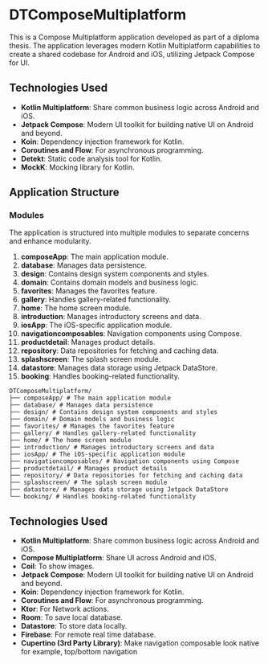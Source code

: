 # DTComposeMultiplatform

This is a Compose Multiplatform application developed as part of a diploma thesis. The application leverages modern Kotlin Multiplatform capabilities to create a shared codebase for Android and iOS, utilizing Jetpack Compose for UI.

## Technologies Used

- **Kotlin Multiplatform**: Share common business logic across Android and iOS.
- **Jetpack Compose**: Modern UI toolkit for building native UI on Android and beyond.
- **Koin**: Dependency injection framework for Kotlin.
- **Coroutines and Flow**: For asynchronous programming.
- **Detekt**: Static code analysis tool for Kotlin.
- **MockK**: Mocking library for Kotlin.

## Application Structure

### Modules

The application is structured into multiple modules to separate concerns and enhance modularity.

1. **composeApp**: The main application module.
2. **database**: Manages data persistence.
3. **design**: Contains design system components and styles.
4. **domain**: Contains domain models and business logic.
5. **favorites**: Manages the favorites feature.
6. **gallery**: Handles gallery-related functionality.
7. **home**: The home screen module.
8. **introduction**: Manages introductory screens and data.
9. **iosApp**: The iOS-specific application module.
10. **navigationcomposables**: Navigation components using Compose.
11. **productdetail**: Manages product details.
12. **repository**: Data repositories for fetching and caching data.
13. **splashscreen**: The splash screen module.
14. **datastore**: Manages data storage using Jetpack DataStore.
15. **booking**: Handles booking-related functionality.


```
DTComposeMultiplatform/
├── composeApp/ # The main application module
├── database/ # Manages data persistence
├── design/ # Contains design system components and styles
├── domain/ # Domain models and business logic
├── favorites/ # Manages the favorites feature
├── gallery/ # Handles gallery-related functionality
├── home/ # The home screen module
├── introduction/ # Manages introductory screens and data
├── iosApp/ # The iOS-specific application module
├── navigationcomposables/ # Navigation components using Compose
├── productdetail/ # Manages product details
├── repository/ # Data repositories for fetching and caching data
├── splashscreen/ # The splash screen module
├── datastore/ # Manages data storage using Jetpack DataStore
└── booking/ # Handles booking-related functionality
```

## Technologies Used

- **Kotlin Multiplatform**: Share common business logic across Android and iOS.
- **Compose Multiplatform**: Share UI across Android and iOS.
- **Coil**: To show images.
- **Jetpack Compose**: Modern UI toolkit for building native UI on Android and beyond.
- **Koin**: Dependency injection framework for Kotlin.
- **Coroutines and Flow**: For asynchronous programming.
- **Ktor**: For Network actions.
- **Room**: To save local database.
- **Datastore**: To store data locally.
- **Firebase**: For remote real time database.
- **Cupertino (3rd Party Library)**: Make navigation composable look native for example, top/bottom navigation
